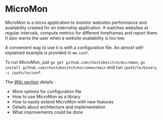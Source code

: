# MicroMon

MicroMon is a micro application to monitor websites performance and availability created for an internship application. It watches websites at regular intervals, compute metrics for different timeframes and report them. It also warns the user when a website availability is too low.

A convenient way to use it is with a configuration file. An almost self-explained example is provided in `mm.conf`.

To run MicroMon, just `go get github.com/chostakovitch/micromon`, `go install github.com/chostakovitch/micromon/main` and run `/path/to/binary -c /path/to/conf`.

The [Wiki section](https://github.com/Chostakovitch/MicroMon/wiki) details :
* More options for configuration file
* How to use MicroMon as a library
* How to easily extend MicroMon with new features
* Details about architecture and implementation
* What improvements could be done
